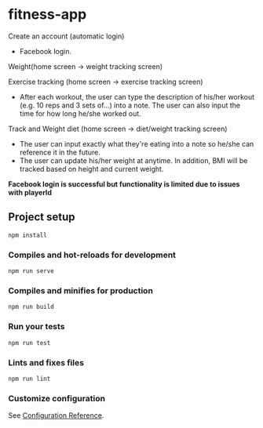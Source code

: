 # fitness-app
Create an account (automatic login)
 - Facebook login.
 
Weight(home screen → weight tracking screen)
 
Exercise tracking (home screen → exercise tracking screen)
 - After each workout, the user can type the description of his/her workout (e.g. 10 reps and 3 sets of…) into a note. The user can also input the time for how long he/she worked out.

Track and Weight diet (home screen → diet/weight tracking screen)
 - The user can input exactly what they're eating into a note so he/she can reference it in the future.
 - The user can update his/her weight at anytime. In addition, BMI will be tracked based on height and current weight.

**Facebook login is successful but functionality is limited due to issues with playerId**

## Project setup
```
npm install
```

### Compiles and hot-reloads for development
```
npm run serve
```

### Compiles and minifies for production
```
npm run build
```

### Run your tests
```
npm run test
```

### Lints and fixes files
```
npm run lint
```

### Customize configuration
See [Configuration Reference](https://cli.vuejs.org/config/).
